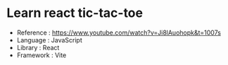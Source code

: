 # Learn react tic-tac-toe

- Reference : https://www.youtube.com/watch?v=Ji8lAuohopk&t=1007s
- Language : JavaScript
- Library : React
- Framework : Vite
